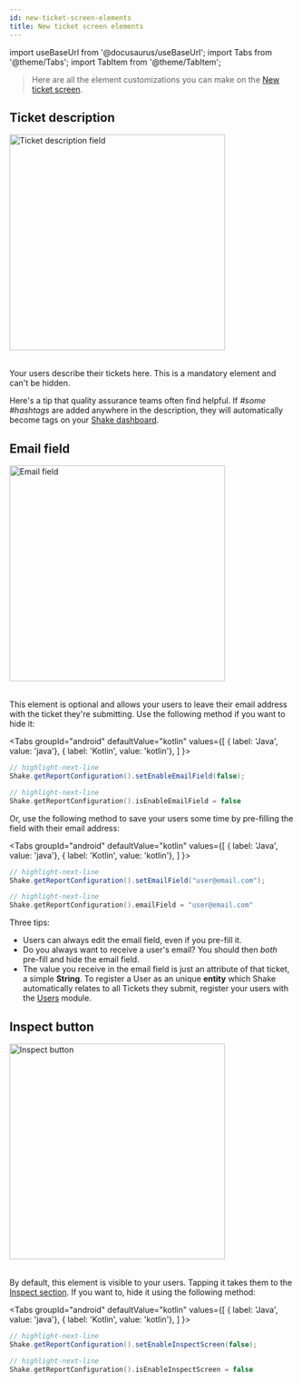 ```yaml
---
id: new-ticket-screen-elements
title: New ticket screen elements
---
```

import useBaseUrl from '@docusaurus/useBaseUrl';
import Tabs from '@theme/Tabs';
import TabItem from '@theme/TabItem';

>Here are all the element customizations you can make on the [New ticket screen](android/shake-ui/new-ticket-screen.md).


## Ticket description

<table class="media-container media-container-highlighted mt-40 mb-40 pt-80">
<img
  alt="Ticket description field"
  width="380"
  src={useBaseUrl('img/element-description@2x.png')}
/>
</table>

Your users describe their tickets here. This is a mandatory element and can't be hidden.

Here's a tip that quality assurance teams often find helpful. If *#some #hashtags* are added anywhere in the description,
they will automatically become <span class="tag-button pink-tag-button">tags</span> on your [Shake dashboard](https://app.shakebugs.com/).


## Email field

<table class="media-container media-container-highlighted mt-40 mb-40">
<img
  alt="Email field"
  width="380"
  src={useBaseUrl('img/element-email@2x.png')}
/>
</table>

This element is optional and allows your users to leave their email address with the ticket they're submitting.
Use the following method if you want to hide it:

<Tabs
  groupId="android"
  defaultValue="kotlin"
  values={[
    { label: 'Java', value: 'java'},
    { label: 'Kotlin', value: 'kotlin'},
  ]
}>

<TabItem value="java">

```java title="App.java"
// highlight-next-line
Shake.getReportConfiguration().setEnableEmailField(false);
```

</TabItem>

<TabItem value="kotlin">

```kotlin title="App.kt"
// highlight-next-line
Shake.getReportConfiguration().isEnableEmailField = false
```

</TabItem>
</Tabs>

Or, use the following method to save your users some time by pre-filling the field with their email address:

<Tabs
  groupId="android"
  defaultValue="kotlin"
  values={[
    { label: 'Java', value: 'java'},
    { label: 'Kotlin', value: 'kotlin'},
  ]
}>

<TabItem value="java">

```java title="App.java"
// highlight-next-line
Shake.getReportConfiguration().setEmailField("user@email.com");
```

</TabItem>

<TabItem value="kotlin">

```kotlin title="App.kt"
// highlight-next-line
Shake.getReportConfiguration().emailField = "user@email.com"
```

</TabItem>
</Tabs>

Three tips:
* Users can always edit the email field, even if you pre-fill it.
* Do you always want to receive a user's email? You should then *both* pre-fill and hide the email field.
* The value you receive in the email field is just an attribute of that ticket, a simple **String**. To register a User as an unique **entity** which Shake automatically relates to all Tickets they submit, register your users with the [Users](android/users/overview.md) module.

## Inspect button

<table class="media-container media-container-highlighted mt-40 mb-40">
<img
  alt="Inspect button"
  width="380"
  src={useBaseUrl('img/element-inspect@2x.png')}
/>
</table>

By default, this element is visible to your users. Tapping it takes them to the [Inspect section](/docs/android/shake-ui/inspect-section).
If you want to, hide it using the following method:

<Tabs
  groupId="android"
  defaultValue="kotlin"
  values={[
    { label: 'Java', value: 'java'},
    { label: 'Kotlin', value: 'kotlin'},
  ]
}>

<TabItem value="java">

```java title="App.java"
// highlight-next-line
Shake.getReportConfiguration().setEnableInspectScreen(false);
```

</TabItem>

<TabItem value="kotlin">

```kotlin title="App.kt"
// highlight-next-line
Shake.getReportConfiguration().isEnableInspectScreen = false
```

</TabItem>
</Tabs>
